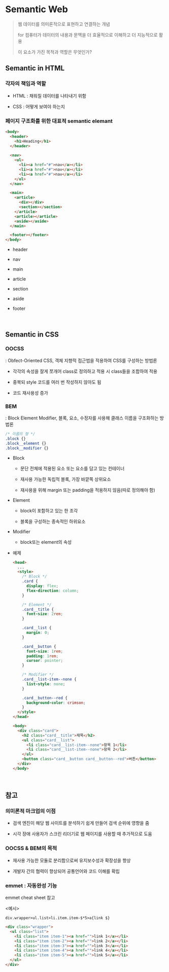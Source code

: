 # Semantic Web

> 웹 데이터를 의미론적으로 표현하고 연결하는 개념
> 
> for 컴퓨터가 데이터의 내용과 문맥을 더 효율적으로 이해하고 더 지능적으로 활용
> 
> 이 요소가 가진 목적과 역할은 무엇인가?

## Semantic in HTML

### 각자의 책임과 역할

- HTML : 채워질 데이터를 나타내기 위함

- CSS : 어떻게 보여야 하는지


### 페이지 구조화를 위한 대표적 semantic elemant
```html
<body>
  <header>
    <h1>Heading</h1>
  </header>
  
  <nav>
    <ul>
      <li><a href="#">nav</a></li>
      <li><a href="#">nav</a></li>
      <li><a href="#">nav</a></li>
    </ul>
  </nav>

  <main>
    <article>
      <div></div>
      <section></section>
    </article>
    <article></article>
    <aside></aside>
  </main>

  <footer></footer>
</body>
```
- header

- nav

- main

- article

- section

- aside

- footer

<br>

## Semantic in CSS

### OOCSS

: Obfect-Oriented CSS, 객체 지향적 접근법을 적용하여 CSS를 구성하는 방법론

- 각각의 속성을 잘게 쪼개어 class로 정의하고 적용 시 class들을 조합하여 적용

- 중복되 style 코드를 여러 번 작성하지 않아도 됨

- 코드 재사용성 증가


### BEM

: Block Element Modifier, 블록, 요소, 수정자를 사용해 클래스 이름을 구조화하는 방법론

```css
/* 이름의 형 */
.block {}
.block__element {}
.block__modifier {}
```

- Block
  - 문단 전체에 적용된 요소 또는 요소를 담고 있는 컨테이너

  - 재사용 가능한 독립적 블록, 가장 바깥쪽 상위요소

  - 재사용을 위해 margin 또는 padding을 적용하지 않음(따로 정의해야 함)

- Element
  - block이 포함하고 있는 한 조각

  - 블록을 구성하는 종속적인 하위요소

- Modifier
  - block또는 element의 속성

- 예제
  ```html
  <head>
    ...
    <style>
      /* Block */
      .card {
        display: flex;
        flex-direction: column;
      }

      /* Element */
      .card__title {
        font-size: 2rem;
      }

      .card__list {
        margin: 0;
      }

      .card__button {
        font-size: 1rem;
        padding: 1rem;
        cursor: pointer;
      }

      /* Modifier */
      .card__list-item--none {
        list-style: none;
      }

      .card__button--red {
        background-color: crimson;
      }
    </style>
  </head>

  <body>
    <div class="card">
      <h2 class="card__title">제목</h2>
      <ul class="card__list">
        <li class="card__list-item--none">항목 1</li>
        <li class="card__list-item--none">항목 2</li>
      </ul>
      <button class="card__button card__button--red">버튼</button>
    </div>
  </body>
  ```

<br>

## 참고

### 의미론적 마크업의 이점
- 검색 엔진이 해당 웹 사이트를 분석하기 쉽게 만들어 검색 순위에 영향을 줌

- 시각 장애 사용자가 스크린 리더기로 웹 페이지를 사용할 때 추가적으로 도움


### OOCSS & BEM의 목적
- 재사용 가능한 모듈로 분리함으로써 유지보수성과 확장성을 향상

- 개발자 간의 협력이 향상되어 공통언어와 코드 이해를 확립

### emmet : 자동완성 기능

emmet cheat sheet 참고

<예시>

`div.wrapper>ul.list>li.item.item-$*5>a{link $}`
```html
<div class="wrapper">
  <ul class="list">
    <li class="item item-1"><a href="">link 1</a></li>
    <li class="item item-2"><a href="">link 2</a></li>
    <li class="item item-3"><a href="">link 3</a></li>
    <li class="item item-4"><a href="">link 4</a></li>
    <li class="item item-5"><a href="">link 5</a></li>
  </ul>
</div>
```